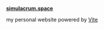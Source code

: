
**[simulacrum.space](https://www.simulacrum.space)**

my personal website powered by [Vite](https://vitejs.dev)
